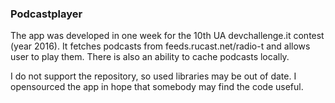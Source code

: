 ### Podcastplayer

The app was developed in one week for the 10th UA devchallenge.it contest (year 2016). 
It fetches podcasts from feeds.rucast.net/radio-t and allows user to play them. There is also an ability to cache podcasts locally.

I do not support the repository, so used libraries may be out of date. I opensourced the app in hope that somebody may find the code useful. 
